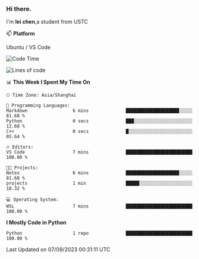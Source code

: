 ### Hi there.
I'm **lei chen**,a student from USTC

📫 **Platform**

Ubuntu / VS Code

<!--START_SECTION:waka-->
![Code Time](http://img.shields.io/badge/Code%20Time-101%20hrs%2033%20mins-blue)

![Lines of code](https://img.shields.io/badge/From%20Hello%20World%20I%27ve%20Written-0%20lines%20of%20code-blue)

📊 **This Week I Spent My Time On** 

```text
🕑︎ Time Zone: Asia/Shanghai

💬 Programming Languages: 
Markdown                 6 mins              ████████████████████░░░░░   81.68 % 
Python                   0 secs              ███░░░░░░░░░░░░░░░░░░░░░░   12.68 % 
C++                      0 secs              █░░░░░░░░░░░░░░░░░░░░░░░░   05.64 % 

🔥 Editors: 
VS Code                  7 mins              █████████████████████████   100.00 % 

🐱‍💻 Projects: 
Notes                    6 mins              ████████████████████░░░░░   81.68 % 
projects                 1 min               █████░░░░░░░░░░░░░░░░░░░░   18.32 % 

💻 Operating System: 
WSL                      7 mins              █████████████████████████   100.00 % 
```

**I Mostly Code in Python** 

```text
Python                   1 repo              █████████████████████████   100.00 % 
```




 Last Updated on 07/09/2023 00:31:11 UTC
<!--END_SECTION:waka-->
